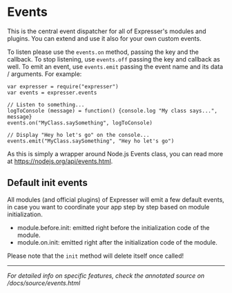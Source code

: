 # Events

This is the central event dispatcher for all of Expresser's modules and plugins. You can extend and use it
also for your own custom events.

To listen please use the `events.on` method, passing the key and the callback. To stop listening,
use `events.off` passing the key and callback as well. To emit an event, use `events.emit` passing the
event name and its data / arguments. For example:

    var expresser = require("expresser")
    var events = expresser.events

    // Listen to something...
    logToConsole (message) = function() {console.log "My class says...", message}
    events.on("MyClass.saySomething", logToConsole)

    // Display "Hey ho let's go" on the console...
    events.emit("MyClass.saySomething", "Hey ho let's go")

As this is simply a wrapper around Node.js Events class, you can read more at https://nodejs.org/api/events.html.

## Default init events

All modules (and official plugins) of Expresser will emit a few default events, in case you want to coordinate
your app step by step based on module initialization.

- module.before.init: emitted right before the initialization code of the module.
- module.on.init: emitted right after the initialization code of the module.

Please note that the `init` method will delete itself once called!

---

*For detailed info on specific features, check the annotated source on /docs/source/events.html*
